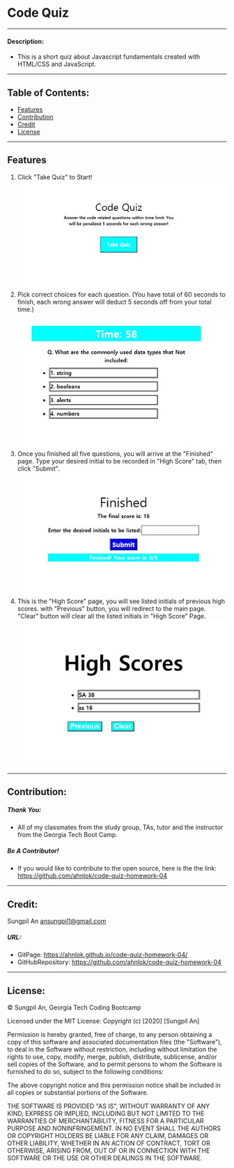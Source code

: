 # Code Quiz
---
#### Description:
- This is a short quiz about Javascript fundamentals created with HTML/CSS and JavaScript.
---
 ## Table of Contents:
* [Features](#features)
* [Contribution](#contribution)
* [Credit](#credit)
* [License](#license)
 ---
 ## Features
 1. Click "Take Quiz" to Start!
 ![codequizmainimage](./images/codequizmain.jpg)
 2. Pick correct choices for each question. 
 (You have total of 60 seconds to finish, each wrong answer will deduct 5 seconds off from your total time.)
 ![codequizquestionimage](./images/codequizquestion.jpg)
 3. Once you finished all five questions, you will arrive at the "Finished" page. Type your desired initial to be recorded in "High Score" tab, then click "Submit".
 ![finishedpagimage](./images/finishedpage.jpg)
 4. This is the "High Score" page, you will see listed initials of previous high scores. with "Previous" button, you will redirect to the main page. "Clear" button will clear all the listed initials in "High Score" Page.
 ![highscorepageimage](./images/high.jpg)
---
 ## Contribution:
  ##### Thank You:
- All of my classmates from the study group, TAs, tutor and the instructor from the Georgia Tech Boot Camp.
##### Be A Contributor!
- If you would like to contribute to the open source, here is the the link: <https://github.com/ahnlok/code-quiz-homework-04>
---
## Credit:
Sungpil An <ansungpil1@gmail.com>
##### URL:
- GitPage: <https://ahnlok.github.io/code-quiz-homework-04/>
- GitHubRepository: <https://github.com/ahnlok/code-quiz-homework-04>
---
## License: 
© Sungpil An, Georgia Tech Coding Bootcamp

Licensed under the MIT License:
Copyright (c) [2020] [Sungpil An]

Permission is hereby granted, free of charge, to any person obtaining a copy of this software and associated documentation files (the "Software"), to deal in the Software without restriction, including without limitation the rights to use, copy, modify, merge, publish, distribute, sublicense, and/or sell copies of the Software, and to permit persons to whom the Software is furnished to do so, subject to the following conditions:

The above copyright notice and this permission notice shall be included in all copies or substantial portions of the Software.

THE SOFTWARE IS PROVIDED "AS IS", WITHOUT WARRANTY OF ANY KIND, EXPRESS OR IMPLIED, INCLUDING BUT NOT LIMITED TO THE WARRANTIES OF MERCHANTABILITY, FITNESS FOR A PARTICULAR PURPOSE AND NONINFRINGEMENT. IN NO EVENT SHALL THE AUTHORS OR COPYRIGHT HOLDERS BE LIABLE FOR ANY CLAIM, DAMAGES OR OTHER LIABILITY, WHETHER IN AN ACTION OF CONTRACT, TORT OR OTHERWISE, ARISING FROM, OUT OF OR IN CONNECTION WITH THE SOFTWARE OR THE USE OR OTHER DEALINGS IN THE SOFTWARE.